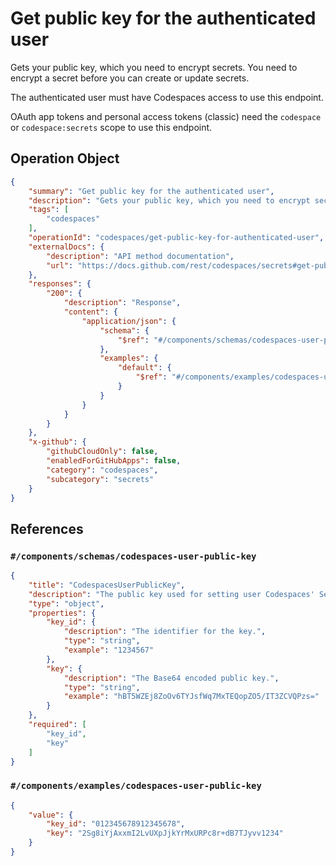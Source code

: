 # Get public key for the authenticated user

Gets your public key, which you need to encrypt secrets. You need to encrypt a secret before you can create or update secrets.

The authenticated user must have Codespaces access to use this endpoint.

OAuth app tokens and personal access tokens (classic) need the `codespace` or `codespace:secrets` scope to use this endpoint.

## Operation Object

```json
{
    "summary": "Get public key for the authenticated user",
    "description": "Gets your public key, which you need to encrypt secrets. You need to encrypt a secret before you can create or update secrets.\n\nThe authenticated user must have Codespaces access to use this endpoint.\n\nOAuth app tokens and personal access tokens (classic) need the `codespace` or `codespace:secrets` scope to use this endpoint.",
    "tags": [
        "codespaces"
    ],
    "operationId": "codespaces/get-public-key-for-authenticated-user",
    "externalDocs": {
        "description": "API method documentation",
        "url": "https://docs.github.com/rest/codespaces/secrets#get-public-key-for-the-authenticated-user"
    },
    "responses": {
        "200": {
            "description": "Response",
            "content": {
                "application/json": {
                    "schema": {
                        "$ref": "#/components/schemas/codespaces-user-public-key"
                    },
                    "examples": {
                        "default": {
                            "$ref": "#/components/examples/codespaces-user-public-key"
                        }
                    }
                }
            }
        }
    },
    "x-github": {
        "githubCloudOnly": false,
        "enabledForGitHubApps": false,
        "category": "codespaces",
        "subcategory": "secrets"
    }
}
```

## References

### `#/components/schemas/codespaces-user-public-key`

```json
{
    "title": "CodespacesUserPublicKey",
    "description": "The public key used for setting user Codespaces' Secrets.",
    "type": "object",
    "properties": {
        "key_id": {
            "description": "The identifier for the key.",
            "type": "string",
            "example": "1234567"
        },
        "key": {
            "description": "The Base64 encoded public key.",
            "type": "string",
            "example": "hBT5WZEj8ZoOv6TYJsfWq7MxTEQopZO5/IT3ZCVQPzs="
        }
    },
    "required": [
        "key_id",
        "key"
    ]
}
```

### `#/components/examples/codespaces-user-public-key`

```json
{
    "value": {
        "key_id": "012345678912345678",
        "key": "2Sg8iYjAxxmI2LvUXpJjkYrMxURPc8r+dB7TJyvv1234"
    }
}
```